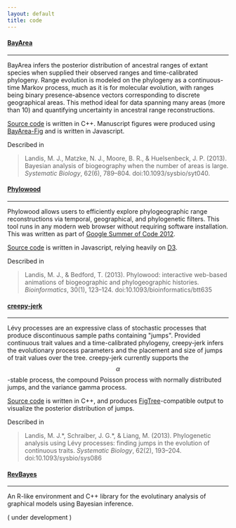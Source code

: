 ```yaml
---
layout: default
title: code
---
```


#### [BayArea](http://code.google.com/p/bayarea/) ####
---


BayArea infers the posterior distribution of ancestral ranges of extant species when supplied their observed ranges and time-calibrated phylogeny. Range evolution is modeled on the phylogeny as a continuous-time Markov process, much as it is for molecular evolution, with ranges being binary presence-absence vectors corresponding to discrete geographical areas. This method ideal for data spanning many areas (more than 10) and quantifying uncertainty in ancestral range reconstructions.

[Source code](http://code.google.com/p/bayarea/) is written in C++. Manuscript figures were produced using [BayArea-Fig](http://mlandis.github.io/bayarea-fig/) and is written in Javascript.

Described in

> Landis, M. J., Matzke, N. J., Moore, B. R., & Huelsenbeck, J. P. (2013). Bayesian analysis of biogeography when the number of areas is large. *Systematic Biology*, 62(6), 789–804. doi:10.1093/sysbio/syt040.

#### [Phylowood](http://mlandis.github.io/phylowood/) ####
---

Phylowood allows users to efficiently explore phylogeographic range reconstructions via temporal, geographical, and phylogenetic filters. This tool runs in any modern web browser without requiring software installation. This was written as part of [Google Summer of Code 2012](http://informatics.nescent.org/wiki/Phyloinformatics_Summer_of_Code_2012#Phylowood.js:_Browser-based_Interactive_Animations_of_Ancestral_Dispersal_and_Diversity_Patterns).

[Source code](http://mlandis.github.io/phylowood) is written in Javascript, relying heavily on [D3](http://d3js.org/).

Described in 

> Landis, M. J., & Bedford, T. (2013). Phylowood: interactive web-based animations of biogeographic and phylogeographic histories. *Bioinformatics*, 30(1), 123–124. doi:10.1093/bioinformatics/btt635

#### [creepy-jerk](http://github.com/mlandis/creepy-jerk/) ####
---

Lévy processes are an expressive class of stochastic processes that produce discontinuous sample paths containing "jumps". Provided continuous trait values and a time-calibrated phylogeny, creepy-jerk infers the evolutionary process parameters and the placement and size of jumps of trait values over the tree. creepy-jerk currently supports the $$\alpha$$-stable process, the compound Poisson process with normally distributed jumps, and the variance gamma process.

[Source code](http://github.com/mlandis/creepy-jerk) is written in C++, and produces [FigTree](http://tree.bio.ed.ac.uk/software/figtree/)-compatible output to visualize the posterior distribution of jumps.

Described in

> Landis, M. J.\*, Schraiber, J. G.\*, & Liang, M. (2013). Phylogenetic analysis using Lévy processes: finding jumps in the evolution of continuous traits. *Systematic Biology*, 62(2), 193–204. doi:10.1093/sysbio/sys086

#### [RevBayes](http://sourceforge.net/projects/revbayes/) ####
---

An R-like environment and C++ library for the evolutinary analysis of graphical models using Bayesian inference.

( under development )

